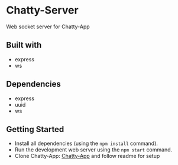 # Chatty-Server

Web socket server for Chatty-App
## Built with
- express
- ws

## Dependencies
- express
- uuid
- ws

## Getting Started
- Install all dependencies (using the `npm install` command).
- Run the development web server using the `npm start` command.
- Clone Chatty-App: [Chatty-App](https://github.com/michaelsnow3/Chatty-App) and follow readme for setup
